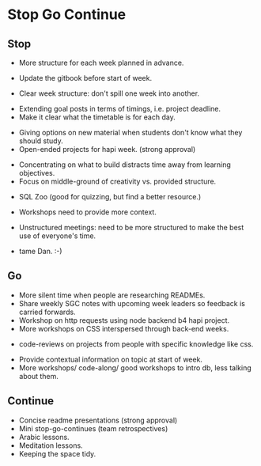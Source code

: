 # Stop Go Continue

## Stop

- More structure for each week planned in advance.
* Update the gitbook before start of week.
- Clear week structure: don't spill one week into another.
* Extending goal posts in terms of timings, i.e. project deadline.
* Make it clear what the timetable is for each day.
- Giving options on new material when students don't know what they should study. 
- Open-ended projects for hapi week. (strong approval)
* Concentrating on what to build distracts time away from learning objectives.
* Focus on middle-ground of creativity vs. provided structure.
- SQL Zoo (good for quizzing, but find a better resource.)
* Workshops need to provide more context.
- Unstructured meetings: need to be more structured to make the best use of everyone's time.
* tame Dan. :-)

## Go

- More silent time when people are researching READMEs.
- Share weekly SGC notes with upcoming week leaders so feedback is carried forwards.
- Workshop on http requests using node backend b4 hapi project.
- More workshops on CSS interspersed through back-end weeks.
* code-reviews on projects from people with specific knowledge like css.
- Provide contextual information on topic at start of week.
- More workshops/ code-along/ good workshops to intro db, less talking about them.

## Continue

- Concise readme presentations (strong approval)
- Mini stop-go-continues (team retrospectives)
- Arabic lessons.
- Meditation lessons.
- Keeping the space tidy.